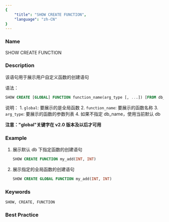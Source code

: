 ```yaml
---
{
    "title": "SHOW CREATE FUNCTION",
    "language": "zh-CN"
}
---
```


<!--
Licensed to the Apache Software Foundation (ASF) under one
or more contributor license agreements.  See the NOTICE file
distributed with this work for additional information
regarding copyright ownership.  The ASF licenses this file
to you under the Apache License, Version 2.0 (the
"License"); you may not use this file except in compliance
with the License.  You may obtain a copy of the License at

  http://www.apache.org/licenses/LICENSE-2.0

Unless required by applicable law or agreed to in writing,
software distributed under the License is distributed on an
"AS IS" BASIS, WITHOUT WARRANTIES OR CONDITIONS OF ANY
KIND, either express or implied.  See the License for the
specific language governing permissions and limitations
under the License.
-->

### Name

SHOW CREATE FUNCTION

### Description

该语句用于展示用户自定义函数的创建语句

语法：

```sql
SHOW CREATE [GLOBAL] FUNCTION function_name(arg_type [, ...]) [FROM db_name]];
```

说明：
          1. `global`: 要展示的是全局函数
          2. `function_name`: 要展示的函数名称
          3. `arg_type`: 要展示的函数的参数列表
          4. 如果不指定 db_name，使用当前默认 db

**注意："global"关键字在 v2.0 版本及以后才可用**

### Example

1. 展示默认 db 下指定函数的创建语句
   
    ```sql
    SHOW CREATE FUNCTION my_add(INT, INT)
    ```

2. 展示指定的全局函数的创建语句

    ```sql
    SHOW CREATE GLOBAL FUNCTION my_add(INT, INT)
    ```

### Keywords

    SHOW, CREATE, FUNCTION

### Best Practice

